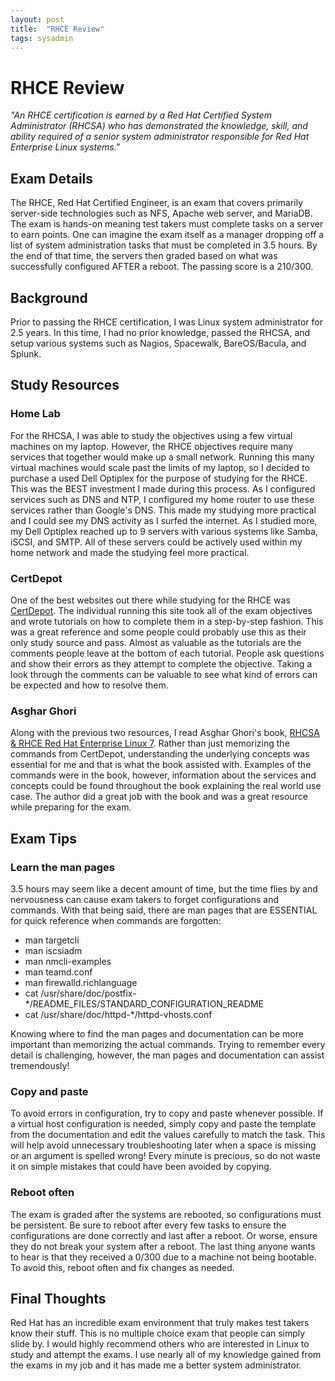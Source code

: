 ```yaml
---
layout: post
title:  "RHCE Review"
tags: sysadmin
---
```

# RHCE Review

_"An RHCE certification is earned by a Red Hat Certified System Administrator (RHCSA) who has demonstrated the knowledge, skill, and ability required of a senior system administrator responsible for Red Hat Enterprise Linux systems."_

## Exam Details
The RHCE, Red Hat Certified Engineer, is an exam that covers primarily server-side technologies such as NFS, Apache web server, and MariaDB. The exam is hands-on meaning test takers must complete tasks on a server to earn points. One can imagine the exam itself as a manager dropping off a list of system administration tasks that must be completed in 3.5 hours. By the end of that time, the servers then graded based on what was successfully configured AFTER a reboot. The passing score is a 210/300.


## Background
Prior to passing the RHCE certification, I was Linux system administrator for 2.5 years. In this time, I had no prior knowledge, passed the RHCSA, and setup various systems such as Nagios, Spacewalk, BareOS/Bacula, and Splunk.

## Study Resources
### Home Lab
For the RHCSA, I was able to study the objectives using a few virtual machines on my laptop. However, the RHCE objectives require many services that together would make up a small network. Running this many virtual machines would scale past the limits of my laptop, so I decided to purchase a used Dell Optiplex for the purpose of studying for the RHCE. This was the BEST investment I made during this process. As I configured services such as DNS and NTP, I configured my home router to use these services rather than Google's DNS. This made my studying more practical and I could see my DNS activity as I surfed the internet. As I studied more, my Dell Optiplex reached up to 9 servers with various systems like Samba, iSCSI, and SMTP. All of these servers could be actively used within my home network and made the studying feel more practical.

### CertDepot
One of the best websites out there while studying for the RHCE was [CertDepot](https://certdepot.net). The individual running this site took all of the exam objectives and wrote tutorials on how to complete them in a step-by-step fashion. This was a great reference and some people could probably use this as their only study source and pass. Almost as valuable as the tutorials are the comments people leave at the bottom of each tutorial. People ask questions and show their errors as they attempt to complete the objective. Taking a look through the comments can be valuable to see what kind of errors can be expected and how to resolve them.

### Asghar Ghori
Along with the previous two resources, I read Asghar Ghori's book, [RHCSA & RHCE Red Hat Enterprise Linux 7](http://a.co/d/5Zd7Umj). Rather than just memorizing the commands from CertDepot, understanding the underlying concepts was essential for me and that is what the book assisted with. Examples of the commands were in the book, however, information about the services and concepts could be found throughout the book explaining the real world use case. The author did a great job with the book and was a great resource while preparing for the exam.

## Exam Tips
### Learn the man pages
3.5 hours may seem like a decent amount of time, but the time flies by and nervousness can cause exam takers to forget configurations and commands. With that being said, there are man pages that are ESSENTIAL for quick reference when commands are forgotten:
* man targetcli
* man iscsiadm
* man nmcli-examples
* man teamd.conf
* man firewalld.richlanguage
* cat /usr/share/doc/postfix-\*/README_FILES/STANDARD_CONFIGURATION_README
* cat /usr/share/doc/httpd-\*/httpd-vhosts.conf

Knowing where to find the man pages and documentation can be more important than memorizing the actual commands. Trying to remember every detail is challenging, however, the man pages and documentation can assist tremendously!

### Copy and paste
To avoid errors in configuration, try to copy and paste whenever possible. If a virtual host configuration is needed, simply copy and paste the template from the documentation and edit the values carefully to match the task. This will help avoid unnecessary troubleshooting later when a space is missing or an argument is spelled wrong! Every minute is precious, so do not waste it on simple mistakes that could have been avoided by copying.

### Reboot often
The exam is graded after the systems are rebooted, so configurations must be persistent. Be sure to reboot after every few tasks to ensure the configurations are done correctly and last after a reboot. Or worse, ensure they do not break your system after a reboot. The last thing anyone wants to hear is that they received a 0/300 due to a machine not being bootable. To avoid this, reboot often and fix changes as needed.

## Final Thoughts
Red Hat has an incredible exam environment that truly makes test takers know their stuff. This is no multiple choice exam that people can simply slide by. I would highly recommend others who are interested in Linux to study and attempt the exams. I use nearly all of my knowledge gained from the exams in my job and it has made me a better system administrator.

